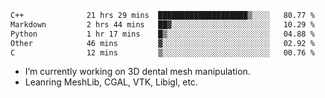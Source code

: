 <!--START_SECTION:waka-->

```txt
C++              21 hrs 29 mins  ████████████████████▒░░░░   80.77 %
Markdown         2 hrs 44 mins   ██▓░░░░░░░░░░░░░░░░░░░░░░   10.29 %
Python           1 hr 17 mins    █▒░░░░░░░░░░░░░░░░░░░░░░░   04.88 %
Other            46 mins         ▓░░░░░░░░░░░░░░░░░░░░░░░░   02.92 %
C                12 mins         ▒░░░░░░░░░░░░░░░░░░░░░░░░   00.76 %
```

<!--END_SECTION:waka-->

<!--
**0x11111111/0x11111111** is a ✨ _special_ ✨ repository because its `README.md` (this file) appears on your GitHub profile.

Here are some ideas to get you started:

- 🔭 I’m currently working on ...
- 🌱 I’m currently learning ...
- 👯 I’m looking to collaborate on ...
- 🤔 I’m looking for help with ...
- 💬 Ask me about ...
- 📫 How to reach me: ...
- 😄 Pronouns: ...
- ⚡ Fun fact: ...
-->
- I’m currently working on 3D dental mesh manipulation.
- Leanring MeshLib, CGAL, VTK, Libigl, etc.
